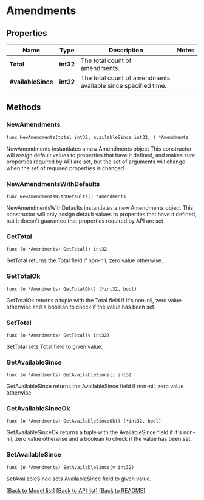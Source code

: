 # Amendments

## Properties

Name | Type | Description | Notes
------------ | ------------- | ------------- | -------------
**Total** | **int32** | The total count of amendments. | 
**AvailableSince** | **int32** | The total count of amendments available since specified time. | 

## Methods

### NewAmendments

`func NewAmendments(total int32, availableSince int32, ) *Amendments`

NewAmendments instantiates a new Amendments object
This constructor will assign default values to properties that have it defined,
and makes sure properties required by API are set, but the set of arguments
will change when the set of required properties is changed

### NewAmendmentsWithDefaults

`func NewAmendmentsWithDefaults() *Amendments`

NewAmendmentsWithDefaults instantiates a new Amendments object
This constructor will only assign default values to properties that have it defined,
but it doesn't guarantee that properties required by API are set

### GetTotal

`func (o *Amendments) GetTotal() int32`

GetTotal returns the Total field if non-nil, zero value otherwise.

### GetTotalOk

`func (o *Amendments) GetTotalOk() (*int32, bool)`

GetTotalOk returns a tuple with the Total field if it's non-nil, zero value otherwise
and a boolean to check if the value has been set.

### SetTotal

`func (o *Amendments) SetTotal(v int32)`

SetTotal sets Total field to given value.


### GetAvailableSince

`func (o *Amendments) GetAvailableSince() int32`

GetAvailableSince returns the AvailableSince field if non-nil, zero value otherwise.

### GetAvailableSinceOk

`func (o *Amendments) GetAvailableSinceOk() (*int32, bool)`

GetAvailableSinceOk returns a tuple with the AvailableSince field if it's non-nil, zero value otherwise
and a boolean to check if the value has been set.

### SetAvailableSince

`func (o *Amendments) SetAvailableSince(v int32)`

SetAvailableSince sets AvailableSince field to given value.



[[Back to Model list]](../README.md#documentation-for-models) [[Back to API list]](../README.md#documentation-for-api-endpoints) [[Back to README]](../README.md)


